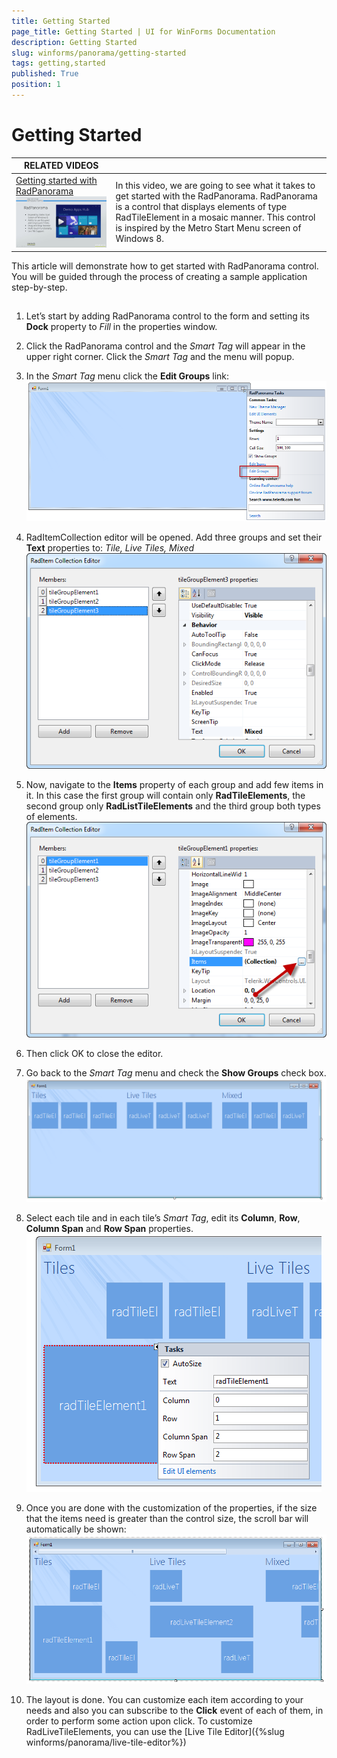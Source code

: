 ```yaml
---
title: Getting Started
page_title: Getting Started | UI for WinForms Documentation
description: Getting Started
slug: winforms/panorama/getting-started
tags: getting,started
published: True
position: 1
---
```


# Getting Started




| RELATED VIDEOS |  |
| --- | ------ |
|[Getting started with RadPanorama ](http://www.telerik.com/videos/winforms/radpanorama-getting-started)![panorama-getting-started 000](images/panorama-getting-started000.png)|In this video, we are going to see what it takes to get started with the RadPanorama. RadPanorama is a control that displays elements of type RadTileElement in a mosaic manner. This control is inspired by the Metro Start Menu screen of Windows 8.|

This article will demonstrate how to get started with RadPanorama control. You will be guided through the process of creating a sample application step-by-step.

## 

1. Let’s start by adding RadPanorama control to the form and setting its __Dock__ property to *Fill* in the properties window.

1. Click the RadPanorama control and the *Smart Tag* will appear in the upper right corner. Click the *Smart Tag* and the menu will popup.

1. In the *Smart Tag* menu click the __Edit Groups__ link:<br>![panorama-getting-started 001](images/panorama-getting-started001.png)

1. RadItemCollection editor will be opened. Add three groups and set their __Text__  properties to: *Tile, Live Tiles, Mixed*<br>![panorama-getting-started 002](images/panorama-getting-started002.png)

1. Now, navigate to the __Items__ property of each group and add few items in it. In this case the first group will contain only __RadTileElements__, the  second group only __RadListTileElements__ and the third group both types of elements.<br>![panorama-getting-started 003](images/panorama-getting-started003.png)

1. Then click OK to close the editor.

1. Go back to the *Smart Tag* menu and check the __Show Groups__ check box. <br>![panorama-getting-started 004](images/panorama-getting-started004.png)

1. Select each tile and in each tile’s *Smart Tag*, edit its __Column__, __Row__, __Column Span__ and __Row Span__ properties.<br>![panorama-getting-started 005](images/panorama-getting-started005.png)

1. Once you are done with the customization of the properties, if the size that the items need is greater than the control size, the scroll bar will automatically be shown: <br>![panorama-getting-started 006](images/panorama-getting-started006.png)

1. The layout is done. You can customize each item according to your needs and also you can subscribe to the __Click__ event of each of them, in order to perform some action upon click. To customize RadLiveTileElements, you can use the [Live Tile Editor]({%slug winforms/panorama/live-tile-editor%})
